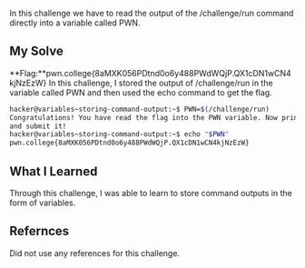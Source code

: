 In this challenge we have to read the output of the /challenge/run command directly into a variable called PWN.
## My Solve

**Flag:**pwn.college{8aMXK056PDtnd0o6y488PWdWQjP.QX1cDN1wCN4kjNzEzW}
In this challenge, I stored the output of /challenge/run in the variable called PWN and then used the echo command to get the flag.
```bash
hacker@variables~storing-command-output:~$ PWN=$(/challenge/run)
Congratulations! You have read the flag into the PWN variable. Now print it out
and submit it!
hacker@variables~storing-command-output:~$ echo "$PWN"
pwn.college{8aMXK056PDtnd0o6y488PWdWQjP.QX1cDN1wCN4kjNzEzW}
```
## What I Learned
Through this challenge, I was able to learn to store command outputs in the form of variables.
## Refernces
Did not use any references for this challenge.
